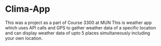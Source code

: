 # Clima-App
This was a project as a part of Course 3300 at MUN
This is weather app which uses API calls and GPS to gather weather data of a specific location and can display weather data of upto 5 places simultaneously including your own location.
